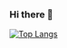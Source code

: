 ### Hi there 👋

[![Top Langs](https://github-readme-stats.vercel.app/api/top-langs/?username=RikutoOgaki&layout=compact)](https://github.com/RikutoOgaki/github-readme-stats)
